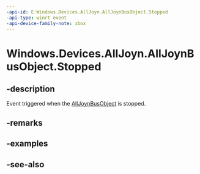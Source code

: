 ```yaml
---
-api-id: E:Windows.Devices.AllJoyn.AllJoynBusObject.Stopped
-api-type: winrt event
-api-device-family-note: xbox
---
```


<!-- Event syntax
public event Windows.Foundation.TypedEventHandler Stopped<Windows.Devices.AllJoyn.AllJoynBusObject,  Windows.Devices.AllJoyn.AllJoynBusObjectStoppedEventArgs>
-->

# Windows.Devices.AllJoyn.AllJoynBusObject.Stopped

## -description
Event triggered when the [AllJoynBusObject](alljoynbusobject.md) is stopped.

## -remarks

## -examples

## -see-also
